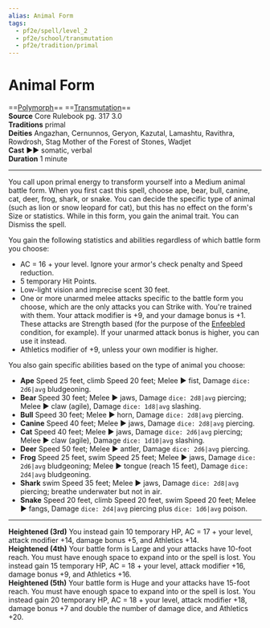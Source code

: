 ```yaml
---
alias: Animal Form
tags:
  - pf2e/spell/level_2
  - pf2e/school/transmutation
  - pf2e/tradition/primal
---
```


# Animal Form

==[Polymorph](Polymorph.md)== ==[Transmutation](Transmutation.md)==  
__Source__ Core Rulebook pg. 317 3.0  
**Traditions** primal  
**Deities** Angazhan, Cernunnos, Geryon, Kazutal, Lamashtu, Ravithra, Rowdrosh, Stag Mother of the Forest of Stones, Wadjet  
**Cast** ►► somatic, verbal  
**Duration** 1 minute

---

You call upon primal energy to transform yourself into a Medium animal battle form. When you first cast this spell, choose ape, bear, bull, canine, cat, deer, frog, shark, or snake. You can decide the specific type of animal (such as lion or snow leopard for cat), but this has no effect on the form's Size or statistics. While in this form, you gain the animal trait. You can Dismiss the spell.

You gain the following statistics and abilities regardless of which battle form you choose:

- AC = 16 + your level. Ignore your armor's check penalty and Speed reduction.
- 5 temporary Hit Points.
- Low-light vision and imprecise scent 30 feet.
- One or more unarmed melee attacks specific to the battle form you choose, which are the only attacks you can Strike with. You're trained with them. Your attack modifier is +9, and your damage bonus is +1. These attacks are Strength based (for the purpose of the [Enfeebled](Enfeebled.md) condition, for example). If your unarmed attack bonus is higher, you can use it instead.
- Athletics modifier of +9, unless your own modifier is higher.

You also gain specific abilities based on the type of animal you choose:

- **Ape** Speed 25 feet, climb Speed 20 feet; Melee ► fist, Damage `dice: 2d6|avg` bludgeoning.
- **Bear** Speed 30 feet; Melee ► jaws, Damage `dice: 2d8|avg` piercing; Melee ► claw (agile), Damage `dice: 1d8|avg` slashing.
- **Bull** Speed 30 feet; Melee ► horn, Damage `dice: 2d8|avg` piercing.
- **Canine** Speed 40 feet; Melee ► jaws, Damage `dice: 2d8|avg` piercing.
- **Cat** Speed 40 feet; Melee ► jaws, Damage `dice: 2d6|avg` piercing; Melee ► claw (agile), Damage `dice: 1d10|avg` slashing.
- **Deer** Speed 50 feet; Melee ► antler, Damage `dice: 2d6|avg` piercing.
- **Frog** Speed 25 feet, swim Speed 25 feet; Melee ► jaws, Damage `dice: 2d6|avg` bludgeoning; Melee ► tongue (reach 15 feet), Damage `dice: 2d4|avg` bludgeoning.
- **Shark** swim Speed 35 feet; Melee ► jaws, Damage `dice: 2d8|avg` piercing; breathe underwater but not in air.
- **Snake** Speed 20 feet, climb Speed 20 feet, swim Speed 20 feet; Melee ► fangs, Damage `dice: 2d4|avg` piercing plus `dice: 1d6|avg` poison.

<hr>

**Heightened (3rd)** You instead gain 10 temporary HP, AC = 17 + your level, attack modifier +14, damage bonus +5, and Athletics +14.  
**Heightened (4th)** Your battle form is Large and your attacks have 10-foot reach. You must have enough space to expand into or the spell is lost. You instead gain 15 temporary HP, AC = 18 + your level, attack modifier +16, damage bonus +9, and Athletics +16.  
**Heightened (5th)** Your battle form is Huge and your attacks have 15-foot reach. You must have enough space to expand into or the spell is lost. You instead gain 20 temporary HP, AC = 18 + your level, attack modifier +18, damage bonus +7 and double the number of damage dice, and Athletics +20.
